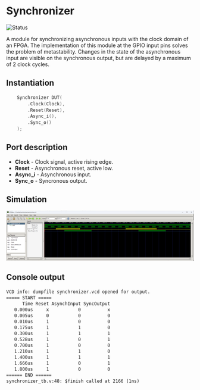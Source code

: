 # Synchronizer

![Status](https://img.shields.io/badge/STATUS-READY-green.svg)

A module for synchronizing asynchronous inputs with the clock domain of an FPGA. The implementation of this module at the GPIO input pins solves the problem of metastability. Changes in the state of the asynchronous input are visible on the synchronous output, but are delayed by a maximum of 2 clock cycles.

## Instantiation

```verilog
	Synchronizer DUT(
		.Clock(Clock),
		.Reset(Reset),
		.Async_i(),
		.Sync_o()
	);
```

## Port description

+ **Clock** - Clock signal, active rising edge.
+ **Reset** - Asynchronous reset, active low.
+ **Async_i** - Asynchronous input.
+ **Sync_o** - Syncronous output.

## Simulation

![Simulation](simulation.png "Simulation")

## Console output

    VCD info: dumpfile synchronizer.vcd opened for output.
    ===== START =====
          Time Reset AsynchInput SyncOutput
       0.000us     x           0          x
       0.005us     0           0          0
       0.010us     1           0          0
       0.175us     1           1          0
       0.300us     1           1          1
       0.528us     1           0          1
       0.700us     1           0          0
       1.210us     1           1          0
       1.400us     1           1          1
       1.666us     1           0          1
       1.800us     1           0          0
    ====== END ======
    synchronizer_tb.v:48: $finish called at 2166 (1ns)
